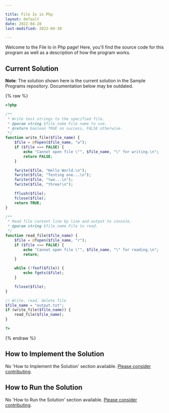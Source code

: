 ```yaml
---

title: File Io in Php
layout: default
date: 2022-04-28
last-modified: 2022-04-30

---
```


Welcome to the File Io in Php page! Here, you'll find the source code for this program as well as a description of how the program works.

## Current Solution

**Note**: The solution shown here is the current solution in the Sample Programs repository. Documentation below may be outdated.

{% raw %}

```Php
<?php

/**
 * Write test strings to the specified file.
 * @param string $file_name File name to use.
 * @return boolean TRUE on success, FALSE otherwise.
 */
function write_file($file_name) {
    $file = @fopen($file_name, "w");
    if ($file === FALSE) {
        echo "Cannot open file \"", $file_name, "\" for writing.\n";
        return FALSE;
    }

    fwrite($file, "Hello World.\n");
    fwrite($file, "Testing one...\n");
    fwrite($file, "two...\n");
    fwrite($file, "three!\n");

    fflush($file);
    fclose($file);
    return TRUE;
}

/**
 * Read file content line by line and output to console.
 * @param string $file_name File to read.
 */
function read_file($file_name) {
    $file = @fopen($file_name, "r");
    if ($file === FALSE) {
        echo "Cannot open file \"", $file_name, "\" for reading.\n";
        return;
    }

    while (!feof($file)) {
        echo fgets($file);
    }

    fclose($file);
}

// Write, read, delete file
$file_name = "output.txt";
if (write_file($file_name)) {
    read_file($file_name);
}

?>
```

{% endraw %}

## How to Implement the Solution

No 'How to Implement the Solution' section available. [Please consider contributing](https://github.com/TheRenegadeCoder/sample-programs-website).

## How to Run the Solution

No 'How to Run the Solution' section available. [Please consider contributing](https://github.com/TheRenegadeCoder/sample-programs-website).